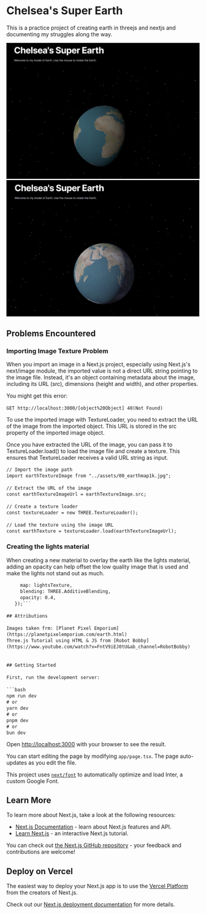 # Chelsea's Super Earth

This is a practice project of creating earth in threejs and nextjs and documenting my struggles along the way.

![Earth with stars](regular.png)
![Earth with lights](lights.png)

## Problems Encountered

### Importing Image Texture Problem

When you import an image in a Next.js project, especially using Next.js's next/image module, the imported value is not a direct URL string pointing to the image file. Instead, it's an object containing metadata about the image, including its URL (src), dimensions (height and width), and other properties.

You might get this error:

`GET http://localhost:3000/[object%20Object] 40(Not Found)`

To use the imported image with TextureLoader, you need to extract the URL of the image from the imported object. This URL is stored in the src property of the imported image object.

Once you have extracted the URL of the image, you can pass it to TextureLoader.load() to load the image file and create a texture. This ensures that TextureLoader receives a valid URL string as input.

```
// Import the image path
import earthTextureImage from "../assets/00_earthmap1k.jpg";

// Extract the URL of the image
const earthTextureImageUrl = earthTextureImage.src;

// Create a texture loader
const textureLoader = new THREE.TextureLoader();

// Load the texture using the image URL
const earthTexture = textureLoader.load(earthTextureImageUrl);
```

### Creating the lights material

When creating a new material to overlay the earth like the lights material, adding an opacity can help offset the low quality image that is used and make the lights not stand out as much.

````const lightsMaterial = new THREE.MeshBasicMaterial({
     map: lightsTexture,
     blending: THREE.AdditiveBlending,
     opacity: 0.4,
   });```

## Attributions

Images taken frm: [Planet Pixel Emporium](https://planetpixelemporium.com/earth.html)
Three.js Tutorial using HTML & JS from [Robot Bobby](https://www.youtube.com/watch?v=FntV9iEJ0tU&ab_channel=RobotBobby)


## Getting Started

First, run the development server:

```bash
npm run dev
# or
yarn dev
# or
pnpm dev
# or
bun dev
````

Open [http://localhost:3000](http://localhost:3000) with your browser to see the result.

You can start editing the page by modifying `app/page.tsx`. The page auto-updates as you edit the file.

This project uses [`next/font`](https://nextjs.org/docs/basic-features/font-optimization) to automatically optimize and load Inter, a custom Google Font.

## Learn More

To learn more about Next.js, take a look at the following resources:

- [Next.js Documentation](https://nextjs.org/docs) - learn about Next.js features and API.
- [Learn Next.js](https://nextjs.org/learn) - an interactive Next.js tutorial.

You can check out [the Next.js GitHub repository](https://github.com/vercel/next.js/) - your feedback and contributions are welcome!

## Deploy on Vercel

The easiest way to deploy your Next.js app is to use the [Vercel Platform](https://vercel.com/new?utm_medium=default-template&filter=next.js&utm_source=create-next-app&utm_campaign=create-next-app-readme) from the creators of Next.js.

Check out our [Next.js deployment documentation](https://nextjs.org/docs/deployment) for more details.
